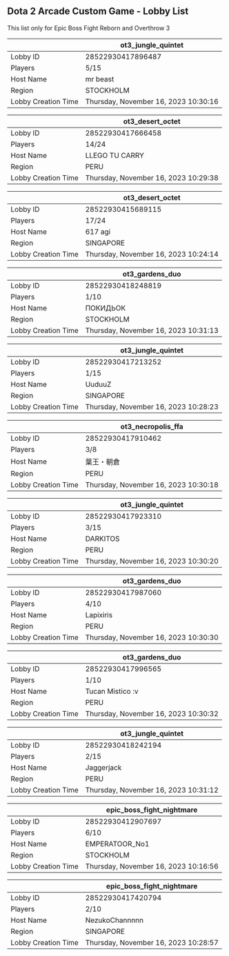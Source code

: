 ## Dota 2 Arcade Custom Game - Lobby List

This list only for Epic Boss Fight Reborn and Overthrow 3

|  | ot3_jungle_quintet |
| ------ | ------ |
| Lobby ID | 28522930417896487 |
| Players | 5/15 |
| Host Name | mr beast |
| Region | STOCKHOLM |
| Lobby Creation Time | Thursday, November 16, 2023 10:30:16 |


|  | ot3_desert_octet |
| ------ | ------ |
| Lobby ID | 28522930417666458 |
| Players | 14/24 |
| Host Name | LLEGO TU CARRY |
| Region | PERU |
| Lobby Creation Time | Thursday, November 16, 2023 10:29:38 |


|  | ot3_desert_octet |
| ------ | ------ |
| Lobby ID | 28522930415689115 |
| Players | 17/24 |
| Host Name | 617 agi |
| Region | SINGAPORE |
| Lobby Creation Time | Thursday, November 16, 2023 10:24:14 |


|  | ot3_gardens_duo |
| ------ | ------ |
| Lobby ID | 28522930418248819 |
| Players | 1/10 |
| Host Name | ПОКИДЬОК |
| Region | STOCKHOLM |
| Lobby Creation Time | Thursday, November 16, 2023 10:31:13 |


|  | ot3_jungle_quintet |
| ------ | ------ |
| Lobby ID | 28522930417213252 |
| Players | 1/15 |
| Host Name | UuduuZ |
| Region | SINGAPORE |
| Lobby Creation Time | Thursday, November 16, 2023 10:28:23 |


|  | ot3_necropolis_ffa |
| ------ | ------ |
| Lobby ID | 28522930417910462 |
| Players | 3/8 |
| Host Name | 葉王・朝倉 |
| Region | PERU |
| Lobby Creation Time | Thursday, November 16, 2023 10:30:18 |


|  | ot3_jungle_quintet |
| ------ | ------ |
| Lobby ID | 28522930417923310 |
| Players | 3/15 |
| Host Name | DARKITOS |
| Region | PERU |
| Lobby Creation Time | Thursday, November 16, 2023 10:30:20 |


|  | ot3_gardens_duo |
| ------ | ------ |
| Lobby ID | 28522930417987060 |
| Players | 4/10 |
| Host Name | Lapixiris |
| Region | PERU |
| Lobby Creation Time | Thursday, November 16, 2023 10:30:30 |


|  | ot3_gardens_duo |
| ------ | ------ |
| Lobby ID | 28522930417996565 |
| Players | 1/10 |
| Host Name | Tucan Mistico :v |
| Region | PERU |
| Lobby Creation Time | Thursday, November 16, 2023 10:30:32 |


|  | ot3_jungle_quintet |
| ------ | ------ |
| Lobby ID | 28522930418242194 |
| Players | 2/15 |
| Host Name | Jaggerjack |
| Region | PERU |
| Lobby Creation Time | Thursday, November 16, 2023 10:31:12 |


|  | epic_boss_fight_nightmare |
| ------ | ------ |
| Lobby ID | 28522930412907697 |
| Players | 6/10 |
| Host Name | EMPERATOOR_No1 |
| Region | STOCKHOLM |
| Lobby Creation Time | Thursday, November 16, 2023 10:16:56 |


|  | epic_boss_fight_nightmare |
| ------ | ------ |
| Lobby ID | 28522930417420794 |
| Players | 2/10 |
| Host Name | NezukoChannnnn |
| Region | SINGAPORE |
| Lobby Creation Time | Thursday, November 16, 2023 10:28:57 |


